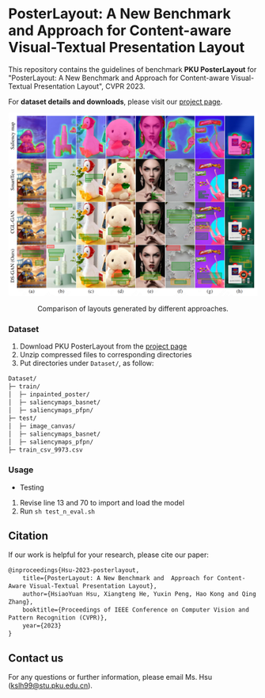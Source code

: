 # PosterLayout: A New Benchmark and Approach for Content-aware Visual-Textual Presentation Layout

This repository contains the guidelines of benchmark **PKU PosterLayout** for "PosterLayout: A New Benchmark and Approach for Content-aware Visual-Textual Presentation Layout", CVPR 2023.

For **dataset details and downloads**, please visit our [project page](http://59.108.48.34/tiki/PosterLayout/).

<img src="/comparisons_vis.png" alt="comparisons_vis">
<p align="center">Comparison of layouts generated by different approaches.</p>

### Dataset
1. Download PKU PosterLayout from the [project page](http://59.108.48.34/tiki/PosterLayout/)
2. Unzip compressed files to corresponding directories
3. Put directories under ```Dataset/```, as follow:
```
Dataset/
├─ train/
│  ├─ inpainted_poster/
│  ├─ saliencymaps_basnet/
│  ├─ saliencymaps_pfpn/
├─ test/
│  ├─ image_canvas/
│  ├─ saliencymaps_basnet/
│  ├─ saliencymaps_pfpn/
├─ train_csv_9973.csv
```

### Usage
- Testing
1. Revise line 13 and 70 to import and load the model
2. Run ```sh test_n_eval.sh```

## Citation
If our work is helpful for your research, please cite our paper:
```
@inproceedings{Hsu-2023-posterlayout,
    title={PosterLayout: A New Benchmark and  Approach for Content-Aware Visual-Textual Presentation Layout},
    author={HsiaoYuan Hsu, Xiangteng He, Yuxin Peng, Hao Kong and Qing Zhang},
    booktitle={Proceedings of IEEE Conference on Computer Vision and Pattern Recognition (CVPR)},
    year={2023}
}
```

## Contact us
For any questions or further information, please email Ms. Hsu (kslh99@stu.pku.edu.cn).
